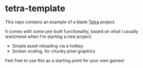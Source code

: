 # tetra-template

This repo contains an example of a blank [Tetra](https://github.com/17cupsofcoffee/tetra) project.

It comes with some pre-built functionality, based on what I usually want/need when I'm starting a new project:

* Simple asset reloading via a hotkey
* Screen scaling, for chunky pixel graphics

Feel free to use this as a starting point for your own games!